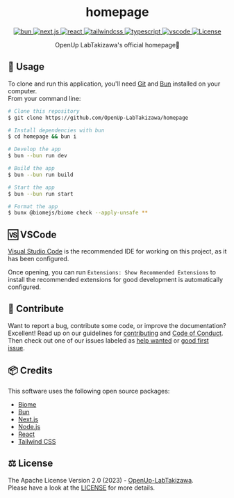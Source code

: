 <h1 align="center">homepage</h1>
<p align="center">
  <a aria-label="bun" href="https://bun.sh/">
    <img src="https://img.shields.io/badge/-Bun-FBF0DF.svg?logo=bun&style=for-the-badge&labelColor=000000" alt="bun">
  </a>
  <a aria-label="next.js" href="https://nextjs.org/">
    <img src="https://img.shields.io/badge/-next.js-000000.svg?logo=next.js&style=for-the-badge&labelColor=000000" alt="next.js">
  </a>
  <a aria-label="react" href="https://react.dev/">
    <img src="https://img.shields.io/badge/-react-61DAFB.svg?logo=react&style=for-the-badge&labelColor=000000" alt="react">
  </a>
  <a aria-label="tailwindcss" href="https://tailwindcss.com/">
    <img src="https://img.shields.io/badge/-tailwind css-06B6D4.svg?logo=tailwindcss&style=for-the-badge&labelColor=000000" alt="tailwindcss">
  </a>
  <a aria-label="typescript" href="https://www.typescriptlang.org/">
    <img src="https://img.shields.io/badge/-TypeScript-3178C6.svg?logo=typescript&style=for-the-badge&labelColor=000000" alt="typescript">
  </a>
  <a aria-label="vscode" href="https://code.visualstudio.com/">
    <img src="https://img.shields.io/badge/-visual studio code-007ACC.svg?logo=visualstudiocode&style=for-the-badge&labelColor=000000" alt="vscode">
  </a>
  <a aria-label="License" href="https://github.com/OpenUp-LabTakizawa/homepage/blob/main/LICENSE">
    <img src="https://img.shields.io/github/license/OpenUp-LabTakizawa/homepage?style=for-the-badge&labelColor=000000" alt="License">
  </a>
</p>
<p align="center">
  OpenUp LabTakizawa's official homepage🏡
</p>

## 📃 Usage

To clone and run this application, you'll need [Git](https://git-scm.com) and [Bun](https://bun.sh/) installed on your computer.  
From your command line:

```bash
# Clone this repository
$ git clone https://github.com/OpenUp-LabTakizawa/homepage

# Install dependencies with bun
$ cd homepage && bun i

# Develop the app
$ bun --bun run dev

# Build the app
$ bun --bun run build

# Start the app
$ bun --bun run start

# Format the app
$ bunx @biomejs/biome check --apply-unsafe **
```

## 🆚 VSCode

[Visual Studio Code](https://code.visualstudio.com/) is the recommended IDE for working on this project, as it has been configured.

Once opening, you can run `Extensions: Show Recommended Extensions` to install the recommended extensions for good development is automatically configured.

## 🫶 Contribute

Want to report a bug, contribute some code, or improve the documentation? Excellent!
Read up on our guidelines for [contributing][contributing] and [Code of Conduct][coc].
Then check out one of our issues labeled as [help wanted][help] or [good first issue][gfi].

[contributing]: https://github.com/OpenUp-LabTakizawa/homepage/blob/main/CONTRIBUTING.md
[coc]: https://github.com/OpenUp-LabTakizawa/homepage/blob/main/CODE_OF_CONDUCT.md
[gfi]: https://github.com/OpenUp-LabTakizawa/homepage/labels/good%20first%20issue
[help]: https://github.com/OpenUp-LabTakizawa/homepage/labels/help%20wanted

## 📦 Credits

This software uses the following open source packages:

- [Biome](https://biomejs.dev/)
- [Bun](https://bun.sh/)
- [Next.js](https://nextjs.org/)
- [Node.js](https://nodejs.org/)
- [React](https://react.dev/)
- [Tailwind CSS](https://tailwindcss.com/)

## ⚖️ License

The Apache License Version 2.0 (2023) - [OpenUp-LabTakizawa](https://github.com/OpenUp-LabTakizawa).  
Please have a look at the [LICENSE](https://github.com/OpenUp-LabTakizawa/homepage/blob/main/LICENSE) for more details.
